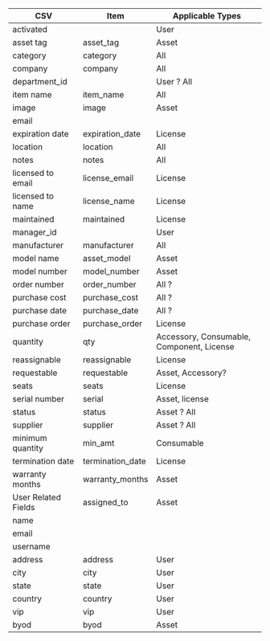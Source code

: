 | CSV                 | Item             | Applicable Types                          |
|---------------------|------------------|-------------------------------------------|
| activated           |                  | User                                      |
| asset tag           | asset_tag        | Asset                                     |
| category            | category         | All                                       |
| company             | company          | All                                       |
| department_id       |                  | User ? All                                |
| item name           | item_name        | All                                       |
| image               | image            | Asset                                     |
| email               |                  |                                           |
| expiration date     | expiration_date  | License                                   |
| location            | location         | All                                       |
| notes               | notes            | All                                       |
| licensed to email   | license_email    | License                                   |
| licensed to name    | license_name     | License                                   |
| maintained          | maintained       | License                                   |
| manager_id          |                  | User                                      |
| manufacturer        | manufacturer     | All                                       |
| model name          | asset_model      | Asset                                     |
| model number        | model_number     | Asset                                     |
| order number        | order_number     | All ?                                     |
| purchase cost       | purchase_cost    | All ?                                     |
| purchase date       | purchase_date    | All ?                                     |
| purchase order      | purchase_order   | License                                   |
| quantity            | qty              | Accessory, Consumable, Component, License |
| reassignable        | reassignable     | License                                   |
| requestable         | requestable      | Asset, Accessory?                         |
| seats               | seats            | License                                   |
| serial number       | serial           | Asset, license                            |
| status              | status           | Asset ? All                               |
| supplier            | supplier         | Asset ? All                               |
| minimum quantity    | min_amt          | Consumable                                |
| termination date    | termination_date | License                                   |
| warranty months     | warranty_months  | Asset                                     |
| User Related Fields | assigned_to      | Asset                                     |
| name                |                  |                                           |
| email               |                  |                                           |
| username            |                  |                                           |
| address             | address          | User                                      |
| city                | city             | User                                      |
| state               | state            | User                                      |
| country             | country          | User                                      |
| vip                 | vip              | User                                      |
| byod                | byod             | Asset                                     |

